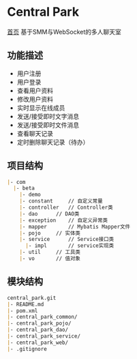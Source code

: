 # Central Park

[首页](https://132.232.213.145:8080) 基于SMM与WebSocket的多人聊天室

## 功能描述
- 用户注册
- 用户登录
- 查看用户资料
- 修改用户资料
- 实时显示在线成员
- 发送/接受即时文字消息
- 发送/接受即时文件消息
- 查看聊天记录
- 定时删除聊天记录（待办）


## 项目结构
```markdown
|- com
  |- beta
    |- demo
    |- constant		// 自定义常量
    |- controller	// Controller类
    |- dao		// DAO类
    |- exception	// 自定义异常类
    |- mapper		// Mybatis Mapper文件
    |- pojo		// 实体类
    |- service		// Service接口类
      |- impl		// service实现类
    |- util		// 工具类
    |- vo		// 值对象
```


## 模块结构
```markdown
central_park.git
|- README.md
|- pom.xml
|- central_park_common/
|- central_park_pojo/
|- central_park_dao/
|- central_park_service/
|- central_park_web/
|- .gitignore
```